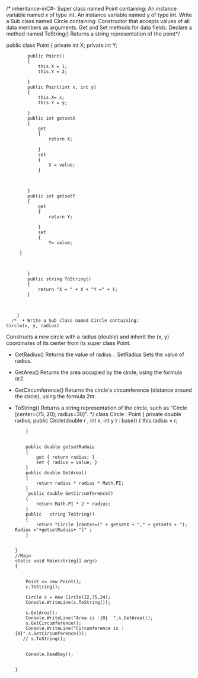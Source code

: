 /* inheritance-inC#-
Super class named Point containing:
	An instance variable named x of type int.
	An instance variable named y of type int.
	Write a Sub class named Circle containing: Constructor that accepts values of all data members as arguments.
	Get and Set methods for data fields.
	Declare a method named ToString() Returns a string representation of the point*/

 public class Point
        {
            private int X;
            private int Y;

            public Point()
            {
                this.X = 1;
                this.Y = 2;

            }
            public Point(int x, int y)
            {
                this.X= x;
                this.Y = y;

            }
            public int getsetX
            {
                get
                {
                    return X;

                }
                set
                {
                    X = value;
                }


               
            }
            public int getsetY
            {
                get
                {
                    return Y;

                }
                set
                {
                    Y= value;
         
         }



            }
            public string ToString()
            {
                return "X = " + X + "Y =" + Y;
            }



        } 
      /*  •	Write a Sub class named Circle containing:
	Circle(x, y, radius)
Constructs a new circle with a radius (double) and inherit the (x, y) coordinates of its center from its super class Point.
-	GetRadius()
Returns the value of radius.
.	SetRadius
Sets the value of radius.
-	GetArea()
Returns the area occupied by the circle, using the formula πr2.
-	GetCircumference()
Returns the circle's circumference (distance around the circle), using the
formula 2πr.
-	ToString()
Returns a string representation of the circle, such as "Circle [center=(75, 20); radius=30]".
*/
 class Circle : Point
        {
            private double radius;
            public Circle(double r , int x, int y ) : base() { this.radius = r;
               
            }


            public double getsetRaduis
            {
                get { return radius; }
                set { radius = value; }
            }
            public double GetArea()
            {
                return radius * radius * Math.PI;
            }
             public double GetCircumference()
            {
                return Math.PI * 2 * radius;
            }
            public   string ToString()
            {
                return "Circle [center=(" + getsetX + "," + getsetY + "); Radius ="+getsetRaduis+ "]" ;
            }


        }
        //Main
        static void Main(string[] args)
        {


            Point c= new Point();
            c.ToString();

            Circle s = new Circle(22,75,24);
            Console.WriteLine(s.ToString());
               
            s.GetArea();
            Console.WriteLine("Area is :{0}  ",s.GetArea());
            s.GetCircumference();
            Console.WriteLine("Circumference is : {0}",s.GetCircumference());
           // s.ToString();
         
            
            Console.ReadKey();


        }

